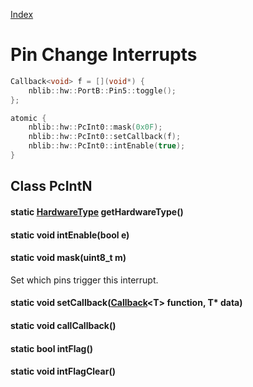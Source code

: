 [Index](../../index.hpp.md#index)

# Pin Change Interrupts

```c++
Callback<void> f = [](void*) {
    nblib::hw::PortB::Pin5::toggle();
};

atomic {
    nblib::hw::PcInt0::mask(0x0F);
    nblib::hw::PcInt0::setCallback(f);
    nblib::hw::PcInt0::intEnable(true);
}
```

## Class PcIntN

#### static [HardwareType](hardwaretype.hpp.md#enum-hardwaretype) getHardwareType()

#### static void intEnable(bool e)

#### static void mask(uint8_t m)
Set which pins trigger this interrupt.

#### static void setCallback([Callback](../callback.hpp.md#callbackt--void-t)<T\> function, T\* data)

#### static void callCallback()

#### static bool intFlag()

#### static void intFlagClear()
